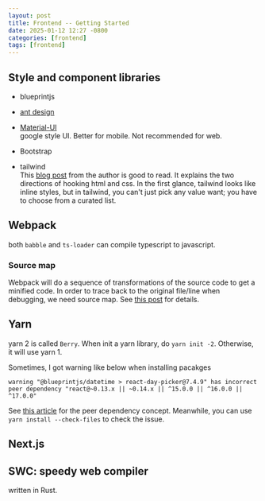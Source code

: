 ```yaml
---
layout: post
title: Frontend -- Getting Started
date: 2025-01-12 12:27 -0800
categories: [frontend]
tags: [frontend]
---
```


## Style and component libraries

- blueprintjs
- [ant design](https://ant.design/)
- [Material-UI](https://mui.com/)  
  google style UI. Better for mobile. Not recommended for web.

- Bootstrap
- tailwind  
  This
  [blog post](https://adamwathan.me/css-utility-classes-and-separation-of-concerns/)
  from the author is good to read. It explains the two directions of hooking
  html and css. In the first glance, tailwind looks like inline styles, but in
  tailwind, you can't just pick any value want; you have to choose from a
  curated list.

## Webpack

both `babble` and `ts-loader` can compile typescript to javascript.

### Source map

Webpack will do a sequence of transformations of the source code to get a
minified code. In order to trace back to the original file/line when debugging,
we need source map. See [this post](https://www.bugsnag.com/blog/source-maps)
for details.

## Yarn

yarn 2 is called `Berry`. When init a yarn library, do `yarn init -2`.
Otherwise, it will use yarn 1.

Sometimes, I got warning like below when installing pacakges

```
warning "@blueprintjs/datetime > react-day-picker@7.4.9" has incorrect peer dependency "react@~0.13.x || ~0.14.x || ^15.0.0 || ^16.0.0 || ^17.0.0"
```

See
[this article](https://blog.bitsrc.io/understanding-peer-dependencies-in-javascript-dbdb4ab5a7be)
for the peer dependency concept. Meanwhile, you can use
`yarn install --check-files` to check the issue.

## Next.js

## SWC: speedy web compiler

written in Rust.
